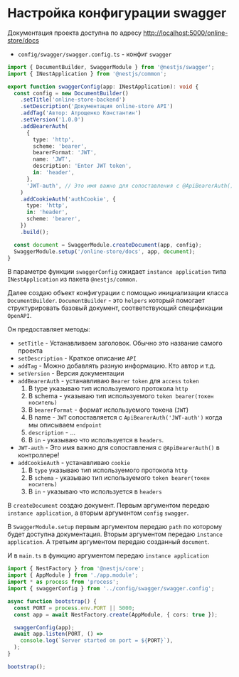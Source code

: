 # Настройка конфигурации swagger

Документация проекта доступна по
адресу [http://localhost:5000/online-store/docs](http://localhost:5000/online-store/docs)

- `config/swagger/swagger.config.ts` - конфиг `swagger`

```ts
import { DocumentBuilder, SwaggerModule } from '@nestjs/swagger';
import { INestApplication } from '@nestjs/common';

export function swaggerConfig(app: INestApplication): void {
  const config = new DocumentBuilder()
	.setTitle('online-store-backend')
	.setDescription('Документация online-store API')
	.addTag('Автор: Атрощенко Константин')
	.setVersion('1.0.0')
	.addBearerAuth(
	  {
		type: 'http',
		scheme: 'bearer',
		bearerFormat: 'JWT',
		name: 'JWT',
		description: 'Enter JWT token',
		in: 'header',
	  },
	  'JWT-auth', // Это имя важно для сопоставления с @ApiBearerAuth() в контроллере!
	)
	.addCookieAuth('authCookie', {
	  type: 'http',
	  in: 'header',
	  scheme: 'bearer',
	})
	.build();

  const document = SwaggerModule.createDocument(app, config);
  SwaggerModule.setup('/online-store/docs', app, document);
}

```

В параметре функции `swaggerConfig` ожидает `instance application` типа `INestApplication` из пакета `@nestjs/common`.

Далее создаю объект конфигурации с помощью инициализации класса `DocumentBuilder`. `DocumentBuilder` - это `helpers`
который
помогает структурировать базовый документ, соответствующий спецификации `OpenAPI`.

Он предоставляет методы:

- `setTitle` - Устанавливаем заголовок. Обычно это название самого проекта
- `setDescription` - Краткое описание `API`
- `addTag` - Можно добавлять разную информацию. Кто автор и т.д.
- `setVersion` - Версия документации
- `addBearerAuth` - устанавливаю `Bearer` `token` для `access` `token`
    1) В type указываю тип используемого протокола `http`
    2) В schema - указываю тип используемого `token bearer(токен носитель)`
    3) В `bearerFormat` - формат используемого токена (`JWT`)
    4) В name - `JWT` сопоставляется с `ApiBearerAuth('JWT-auth')` когда мы описываем `endpoint`
    5) `description` - ...
    6) В `in` - указываю что используется в `headers`.
- `JWT-auth` - Это имя важно для сопоставления с `@ApiBearerAuth()` в контроллере!
- `addCookieAuth` - устанавливаю `cookie`
    1) В `type` указываю тип используемого протокола `http`
    2) В `schema` - указываю тип используемого `token bearer(токен носитель)`
    3) В `in` - указываю что используется в `headers`

В `createDocument` создаю документ. Первым аргументом передаю `instance application`, а вторым
аргументом `config` `swagger`.

В `SwaggerModule.setup` первым аргументом передаю `path` по которому будет доступна документация. Вторым аргументом
передаю `instance` `application`. А третьим аргументом передаю созданный `document`.

И в `main.ts` в функцию аргументом передаю `instance application`

```ts
import { NestFactory } from '@nestjs/core';
import { AppModule } from './app.module';
import * as process from 'process';
import { swaggerConfig } from '../config/swagger/swagger.config';

async function bootstrap() {
  const PORT = process.env.PORT || 5000;
  const app = await NestFactory.create(AppModule, { cors: true });

  swaggerConfig(app);
  await app.listen(PORT, () =>
	console.log(`Server started on port = ${PORT}`),
  );
}

bootstrap();

```

